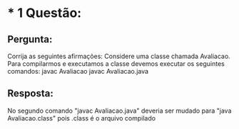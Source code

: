 
# * 1 Questão:  

## Pergunta:

Corrija as seguintes afirmações:
Considere uma classe chamada Avaliacao. Para compilarmos e executamos a classe devemos executar os seguintes comandos:
javac Avaliacao
javac Avaliacao.java

## Resposta:
No segundo comando "javac Avaliacao.java" deveria ser mudado para "java Avaliacao.class" pois .class é o arquivo compilado
